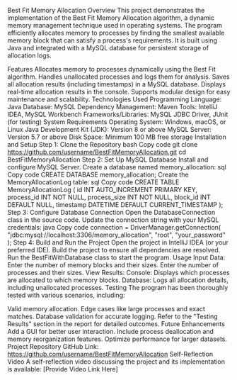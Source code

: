 Best Fit Memory Allocation
Overview
This project demonstrates the implementation of the Best Fit Memory Allocation algorithm, a dynamic memory management technique used in operating systems. The program efficiently allocates memory to processes by finding the smallest available memory block that can satisfy a process's requirements. It is built using Java and integrated with a MySQL database for persistent storage of allocation logs.

Features
Allocates memory to processes dynamically using the Best Fit algorithm.
Handles unallocated processes and logs them for analysis.
Saves all allocation results (including timestamps) in a MySQL database.
Displays real-time allocation results in the console.
Supports modular design for easy maintenance and scalability.
Technologies Used
Programming Language: Java
Database: MySQL
Dependency Management: Maven
Tools: IntelliJ IDEA, MySQL Workbench
Frameworks/Libraries: MySQL JDBC Driver, JUnit (for testing)
System Requirements
Operating System: Windows, macOS, or Linux
Java Development Kit (JDK): Version 8 or above
MySQL Server: Version 5.7 or above
Disk Space: Minimum 100 MB free storage
Installation and Setup
Step 1: Clone the Repository
bash
Copy code
git clone https://github.com/username/BestFitMemoryAllocation.git
cd BestFitMemoryAllocation
Step 2: Set Up MySQL Database
Install and configure MySQL Server.
Create a database named memory_allocation:
sql
Copy code
CREATE DATABASE memory_allocation;
Create the MemoryAllocationLog table:
sql
Copy code
CREATE TABLE MemoryAllocationLog (
    id INT AUTO_INCREMENT PRIMARY KEY,
    process_id INT NOT NULL,
    process_size INT NOT NULL,
    block_id INT DEFAULT NULL,
    timestamp DATETIME DEFAULT CURRENT_TIMESTAMP
);
Step 3: Configure Database Connection
Open the DatabaseConnection class in the source code.
Update the connection string with your MySQL credentials:
java
Copy code
connection = DriverManager.getConnection(
    "jdbc:mysql://localhost:3306/memory_allocation", "root", "your_password"
);
Step 4: Build and Run the Project
Open the project in IntelliJ IDEA (or your preferred IDE).
Build the project to ensure all dependencies are resolved.
Run the BestFitWithDatabase class to start the program.
Usage
Input Data:
Enter the number of memory blocks and their sizes.
Enter the number of processes and their sizes.
View Results:
Console: Displays which processes are allocated to which memory blocks.
Database: Logs all allocation details, including unallocated processes.
Testing
The program has been thoroughly tested with various scenarios, including:

Valid memory allocation.
Edge cases like large processes and exact matches.
Database validation for accurate logging. Refer to the "Testing Results" section in the report for detailed outcomes.
Future Enhancements
Add a GUI for better user interaction.
Include process deallocation and memory reorganization features.
Optimize performance for larger datasets.
Project Repository
GitHub Link: https://github.com/username/BestFitMemoryAllocation
Self-Reflection Video
A self-reflection video discussing the project and its implementation is available:
[Provide Video Link Here]

